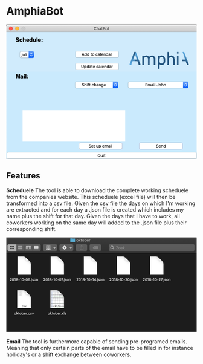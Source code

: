 # AmphiaBot

![alt text](https://github.com/thom145/AmphiaBot/blob/master/image_1.jpg?raw=true)

## Features

**Scheduele**
The tool is able to download the complete working scheduele from the companies website. This scheduele (excel file) will then be transformed into a csv file. Given the csv file the days on which I'm working are extracted and for each day a .json file is created which includes my name plus the shift for that day. Given the days that I have to work, all coworkers working on the same day will added to the .json file plus their corresponding shift. 

![alt text](https://github.com/thom145/AmphiaBot/blob/master/image_2.jpg?raw=true)

**Email**
The tool is furthermore capable of sending pre-programed emails. Meaning that only certain parts of the email have to be filled in for instance holliday's or a shift exchange between coworkers.